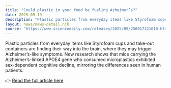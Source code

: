 ```yaml
---
title: "Could plastic in your food be fueling Azheimer’s?"
date: 2025-09-19
description: "Plastic particles from everyday items like Styrofoam cups and take-out containers are finding their way into the brain, where they may trigger Alzheimer’s-like symptoms. New research shows that mice carrying the Alzheimer’s-linked APOE4 gene who consumed microplastics exhibited sex-dependent cognitive decline, mirroring the differences seen in human patients."
layout: news/news-detail.njk
source: "https://www.sciencedaily.com/releases/2025/09/250917221010.htm"
---
```


Plastic particles from everyday items like Styrofoam cups and take-out containers are finding their way into the brain, where they may trigger Alzheimer’s-like symptoms. New research shows that mice carrying the Alzheimer’s-linked APOE4 gene who consumed microplastics exhibited sex-dependent cognitive decline, mirroring the differences seen in human patients.

👉 [Read the full article here](https://www.sciencedaily.com/releases/2025/09/250917221010.htm)

